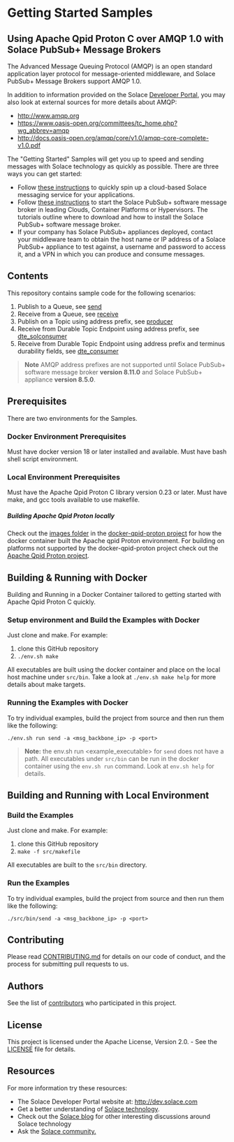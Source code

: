 # Getting Started Samples

## Using Apache Qpid Proton C over AMQP 1.0 with Solace PubSub+ Message Brokers

The Advanced Message Queuing Protocol (AMQP) is an open standard application layer protocol for message-oriented middleware, and Solace PubSub+ Message Brokers support AMQP 1.0.

In addition to information provided on the Solace [Developer Portal](http://dev.solace.com/tech/amqp/), you may also look at external sources for more details about AMQP:

 - http://www.amqp.org
 - https://www.oasis-open.org/committees/tc_home.php?wg_abbrev=amqp
 - http://docs.oasis-open.org/amqp/core/v1.0/amqp-core-complete-v1.0.pdf

The "Getting Started" Samples will get you up to speed and sending messages with Solace technology as quickly as possible. There are three ways you can get started:

- Follow [these instructions](https://cloud.solace.com/create-messaging-service/) to quickly spin up a cloud-based Solace messaging service for your applications.
- Follow [these instructions](https://docs.solace.com/Solace-VMR-Set-Up/Setting-Up-VMRs.htm) to start the Solace PubSub+ software message broker in leading Clouds, Container Platforms or Hypervisors. The tutorials outline where to download and how to install the Solace PubSub+ software message broker.
- If your company has Solace PubSub+ appliances deployed, contact your middleware team to obtain the host name or IP address of a Solace PubSub+ appliance to test against, a username and password to access it, and a VPN in which you can produce and consume messages.

## Contents
This repository contains sample code for the following scenarios:

1. Publish to a Queue, see [send](src/send.c)
2. Receive from a Queue, see [receive](src/receive.c)
3. Publish on a Topic using address prefix, see [producer](src/producer.c)
4. Receive from Durable Topic Endpoint using address prefix, see [dte_solconsumer](src/dte_solconsumer.c)
5. Receive from Durable Topic Endpoint using address prefix and terminus durability fields, see [dte_consumer](src/dte_consumer.c)

>**Note** AMQP address prefixes are not supported until Solace PubSub+ software message broker **version 8.11.0** and Solace PubSub+ appliance **version 8.5.0**.

## Prerequisites

There are two environments for the Samples.

### Docker Environment Prerequisites

Must have docker version 18 or later installed and available.
Must have bash shell script environment.

### Local Environment Prerequisites

Must have the Apache Qpid Proton C library  version 0.23 or later.
Must have make, and gcc tools available to use makefile.

##### Building Apache Qpid Proton locally
Check out the [images folder](https://github.com/SolaceLabs/docker-qpid-proton/tree/master/images) in the [docker-qpid-proton project](https://github.com/SolaceLabs/docker-qpid-proton) for how the docker container built the Apache qpid Proton environment. For building on platforms not supported by the docker-qpid-proton project check out the [Apache Qpid Proton project](https://github.com/apache/qpid-proton).

## Building & Running with Docker

Building and Running in a Docker Container tailored to getting started with Apache Qpid Proton C quickly.

### Setup environment and Build the Examples with Docker
Just clone and make. For example:

  1. clone this GitHub repository
  2. `./env.sh make`

All executables are built using the docker container and place on the local host machine under `src/bin`.
Take a look at `./env.sh make help` for more details about make targets.

### Running the Examples with Docker

To try individual examples, build the project from source and then run them like the following:

    ./env.sh run send -a <msg_backbone_ip> -p <port>

>**Note:** the env.sh run <example_executable> for `send` does not have a path. All executables under `src/bin` can be run in the docker container using the `env.sh run` command. Look at `env.sh help` for details.

## Building and Running with Local Environment

### Build the Examples

Just clone and make. For example:

  1. clone this GitHub repository
  2. `make -f src/makefile`

All executables are built to the `src/bin` directory.

### Run the Examples

To try individual examples, build the project from source and then run them like the following:

    ./src/bin/send -a <msg_backbone_ip> -p <port>

## Contributing

Please read [CONTRIBUTING.md](CONTRIBUTING.md) for details on our code of conduct, and the process for submitting pull requests to us.

## Authors

See the list of [contributors](https://github.com/cjwomrgan-sol-sys/solace-samples-qpid-proton-c/graphs/contributors) who participated in this project.

## License

This project is licensed under the Apache License, Version 2.0. - See the [LICENSE](LICENSE) file for details.

## Resources

For more information try these resources:

- The Solace Developer Portal website at: http://dev.solace.com
- Get a better understanding of [Solace technology](http://dev.solace.com/tech/).
- Check out the [Solace blog](http://dev.solace.com/blog/) for other interesting discussions around Solace technology
- Ask the [Solace community.](http://dev.solace.com/community/)

